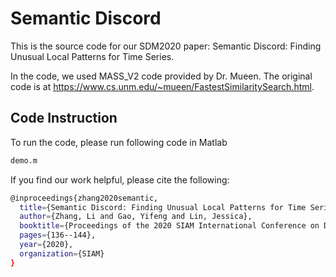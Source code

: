 # Semantic Discord


This is the source code for our SDM2020 paper: Semantic Discord: Finding Unusual Local Patterns for Time Series. 

In the code, we used MASS_V2 code provided by Dr. Mueen. The original code is at https://www.cs.unm.edu/~mueen/FastestSimilaritySearch.html. 


## Code Instruction

To run the code, please run following code in Matlab

```bash
demo.m 
```
If you find our work helpful, please cite the following: 

```bash
@inproceedings{zhang2020semantic,
  title={Semantic Discord: Finding Unusual Local Patterns for Time Series},
  author={Zhang, Li and Gao, Yifeng and Lin, Jessica},
  booktitle={Proceedings of the 2020 SIAM International Conference on Data Mining},
  pages={136--144},
  year={2020},
  organization={SIAM}
}
```
